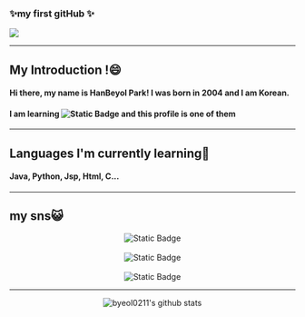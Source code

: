 ### ✨my first gitHub ✨
<img src="https://kr-media.apjonlinecdn.com/magefan_blog/best-hp-laptops-for-programming-hero1539740528465.jpg">
<hr>

<h2>My Introduction !😄</h1>
<h4>Hi there, my name is HanBeyol Park! I was born in 2004 and I am Korean.</h4>
   <h4> I am learning <img alt="Static Badge" src="https://img.shields.io/badge/Coding-White"> and this profile is one of them </h4>
<hr>
<h2> Languages I'm currently learning🤔</h2>
<h4> Java, Python, Jsp, Html, C...  </h4>
<hr>
<h2>my sns😺 </h2>

<div align="center">
<img alt="Static Badge" src="https://img.shields.io/badge/my_instagram-8A2BE2?style=for-the-badge&logo=instagram&logoColor=white&link=%3Cimg%20alt%3D%22Static%20Badge%22%20src%3D%22https%3A%2F%2Fimg.shields.io%2Fbadge%2Fmy_instagram-8A2BE2%3Flink%3Dhttps%253A%252F%252Fwww.instagram.com%252Fhanbyeol0211%252F%253Fnext%253Dhttps%25253A%25252F%25252Fwww.instagram.com%25252Faccounts%25252Fonetap%25252F%25253Fnext%25253D%2525252F%252526hl%25253Dko%252526__coig_login%25253D1%22%3E" ></br></br>
<img alt="Static Badge" src="https://img.shields.io/badge/my_Discordname-%EB%B0%95%ED%95%9C%EB%B3%84%233505-D3D3D3?style=for-the-badge&logo=Discord"></br></br>
<img alt="Static Badge" src="https://img.shields.io/badge/my_Email-ekakth211%40naver.com%233505-e9ecef?style=for-the-badge&logo=gmail&logoColor=33ff33">
<hr>

![byeol0211's github stats](https://github-readme-stats.vercel.app/api?username=byeol0211&show_icons=true&theme=radical) 
<!--출처: https://byul91oh.tistory.com/213 [개꼬 [: 개발하는 꼬바리]:티스토리]-->

</div>

